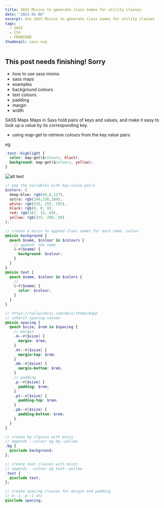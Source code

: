 ```yaml
---
title: SASS Mixins to generate class names for utility classes
date: "2021-01-06"
excerpt: Use SASS Mixins to generate class names for utility classes
tags:
  - SASS
  - CSS
  - FRONTEND
thumbnail: sass.svg
---
```

## This post needs finishing! Sorry

<!-- ![alt text](/logos/sass.svg "image") -->

* how to use sass mixins
* sass maps
* examples
* background colours
* text colours
* padding
* margin
* width

SASS Maps
Maps in Sass hold pairs of keys and values, and make it easy to look up a value by its corresponding key. 

* using map-get to retrieve colours from the key:value pairs

eg

```css
.text--highlight {
  color: map-get($colours, black);
  background: map-get($colours, yellow);
}
```

![alt text](@/assets/blog/sass-mixins.png "image")


```scss
// map the variables with key:value pairs
$colors: (
  deep-blue: rgb(46,8,127),
  astra: rgb(249,236,184),
  white: rgb(255, 255, 255),
  black: rgb(0, 0, 0),
  red: rgb(167, 33, 69),
  yellow: rgb(255, 200, 50)
);

// create a mixin to append class names for each name, colour
@mixin background {
  @each $name, $colour in $colours {
    // append  the name
    &-#{$name} {
      background: $colour;
    }
  }
}
@mixin text {
  @each $name, $colour in $colors {
    //
    &-#{$name} {
      color: $colour;
    }
  }
}

// https://tailwindcss.com/docs/theme/#app
// inherit spacing values
@mixin spacing {
  @each $size, $rem in $spacing {
    // margin
    .m--#{$size} {
      margin: $rem;
    }
    .mt--#{$size} {
      margin-top: $rem;
    }
    .mb--#{$size} {
      margin-bottom: $rem;
    }
    // padding
    .p--#{$size} {
      padding: $rem;
    }
    .pt--#{$size} {
      padding-top: $rem;
    }
    .pb--#{$size} {
      padding-bottom: $rem;
    }
  }
}

// create bg classes with mixin
// appends --colour eg bg--yellow
.bg {
  @include background;
};

// create text classes with mixin
// appends --colour eg text--yellow
.text {
  @include text;
};

// create spacing classes for margin and padding
// m--1, p--1 etc
@include spacing;

```